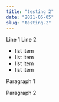 ```yaml
---
title: "testing 2"
date: "2021-06-05"
slug: "testing-2"
---
```


Line 1
Line 2

- list item
- list item
- list item
- list item

Paragraph 1

Paragraph 2
